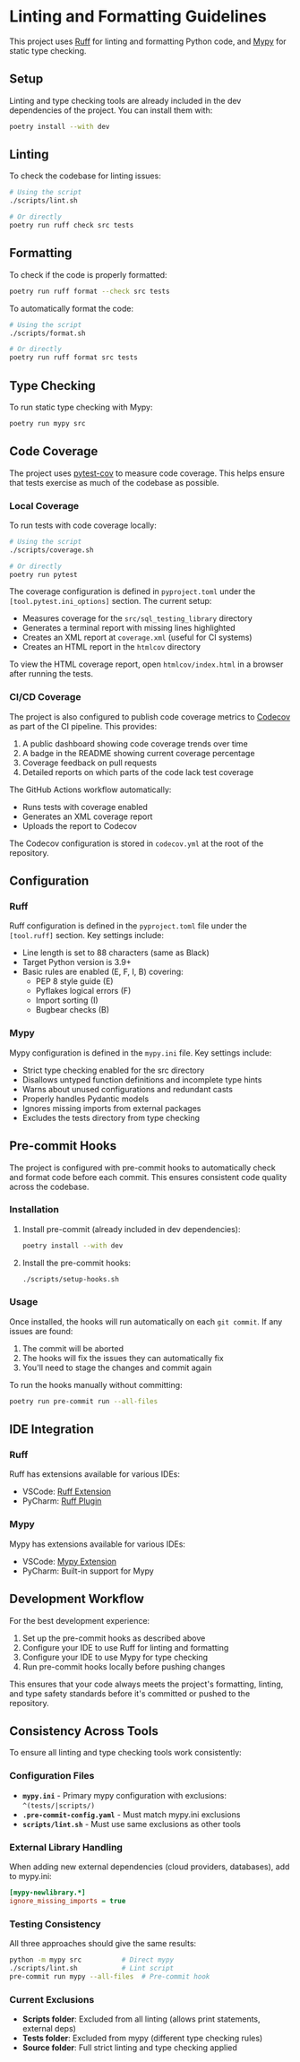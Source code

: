 # Linting and Formatting Guidelines

This project uses [Ruff](https://github.com/astral-sh/ruff) for linting and formatting Python code, and [Mypy](http://mypy-lang.org/) for static type checking.

## Setup

Linting and type checking tools are already included in the dev dependencies of the project. You can install them with:

```bash
poetry install --with dev
```

## Linting

To check the codebase for linting issues:

```bash
# Using the script
./scripts/lint.sh

# Or directly
poetry run ruff check src tests
```

## Formatting

To check if the code is properly formatted:

```bash
poetry run ruff format --check src tests
```

To automatically format the code:

```bash
# Using the script
./scripts/format.sh

# Or directly
poetry run ruff format src tests
```

## Type Checking

To run static type checking with Mypy:

```bash
poetry run mypy src
```

## Code Coverage

The project uses [pytest-cov](https://pytest-cov.readthedocs.io/) to measure code coverage. This helps ensure that tests exercise as much of the codebase as possible.

### Local Coverage

To run tests with code coverage locally:

```bash
# Using the script
./scripts/coverage.sh

# Or directly
poetry run pytest
```

The coverage configuration is defined in `pyproject.toml` under the `[tool.pytest.ini_options]` section. The current setup:

- Measures coverage for the `src/sql_testing_library` directory
- Generates a terminal report with missing lines highlighted
- Creates an XML report at `coverage.xml` (useful for CI systems)
- Creates an HTML report in the `htmlcov` directory

To view the HTML coverage report, open `htmlcov/index.html` in a browser after running the tests.

### CI/CD Coverage

The project is also configured to publish code coverage metrics to [Codecov](https://codecov.io/) as part of the CI pipeline. This provides:

1. A public dashboard showing code coverage trends over time
2. A badge in the README showing current coverage percentage
3. Coverage feedback on pull requests
4. Detailed reports on which parts of the code lack test coverage

The GitHub Actions workflow automatically:
- Runs tests with coverage enabled
- Generates an XML coverage report
- Uploads the report to Codecov

The Codecov configuration is stored in `codecov.yml` at the root of the repository.

## Configuration

### Ruff

Ruff configuration is defined in the `pyproject.toml` file under the `[tool.ruff]` section. Key settings include:

- Line length is set to 88 characters (same as Black)
- Target Python version is 3.9+
- Basic rules are enabled (E, F, I, B) covering:
  - PEP 8 style guide (E)
  - Pyflakes logical errors (F)
  - Import sorting (I)
  - Bugbear checks (B)

### Mypy

Mypy configuration is defined in the `mypy.ini` file. Key settings include:

- Strict type checking enabled for the src directory
- Disallows untyped function definitions and incomplete type hints
- Warns about unused configurations and redundant casts
- Properly handles Pydantic models
- Ignores missing imports from external packages
- Excludes the tests directory from type checking

## Pre-commit Hooks

The project is configured with pre-commit hooks to automatically check and format code before each commit. This ensures consistent code quality across the codebase.

### Installation

1. Install pre-commit (already included in dev dependencies):
   ```bash
   poetry install --with dev
   ```

2. Install the pre-commit hooks:
   ```bash
   ./scripts/setup-hooks.sh
   ```

### Usage

Once installed, the hooks will run automatically on each `git commit`. If any issues are found:

1. The commit will be aborted
2. The hooks will fix the issues they can automatically fix
3. You'll need to stage the changes and commit again

To run the hooks manually without committing:

```bash
poetry run pre-commit run --all-files
```

## IDE Integration

### Ruff
Ruff has extensions available for various IDEs:

- VSCode: [Ruff Extension](https://marketplace.visualstudio.com/items?itemName=charliermarsh.ruff)
- PyCharm: [Ruff Plugin](https://plugins.jetbrains.com/plugin/20574-ruff)

### Mypy
Mypy has extensions available for various IDEs:

- VSCode: [Mypy Extension](https://marketplace.visualstudio.com/items?itemName=matangover.mypy)
- PyCharm: Built-in support for Mypy

## Development Workflow

For the best development experience:

1. Set up the pre-commit hooks as described above
2. Configure your IDE to use Ruff for linting and formatting
3. Configure your IDE to use Mypy for type checking
4. Run pre-commit hooks locally before pushing changes

This ensures that your code always meets the project's formatting, linting, and type safety standards before it's committed or pushed to the repository.

## Consistency Across Tools

To ensure all linting and type checking tools work consistently:

### Configuration Files
- **`mypy.ini`** - Primary mypy configuration with exclusions: `^(tests/|scripts/)`
- **`.pre-commit-config.yaml`** - Must match mypy.ini exclusions
- **`scripts/lint.sh`** - Must use same exclusions as other tools

### External Library Handling
When adding new external dependencies (cloud providers, databases), add to mypy.ini:
```ini
[mypy-newlibrary.*]
ignore_missing_imports = true
```

### Testing Consistency
All three approaches should give the same results:
```bash
python -m mypy src          # Direct mypy
./scripts/lint.sh           # Lint script
pre-commit run mypy --all-files  # Pre-commit hook
```

### Current Exclusions
- **Scripts folder**: Excluded from all linting (allows print statements, external deps)
- **Tests folder**: Excluded from mypy (different type checking rules)
- **Source folder**: Full strict linting and type checking applied

